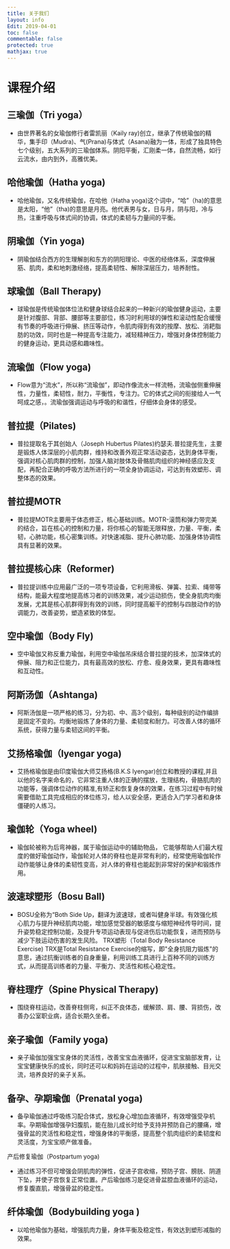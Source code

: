 ```yaml
---
title: 关于我们
layout: info
Edit: 2019-04-01
toc: false
commentable: false
protected: true
mathjax: true
---
```


# 课程介绍




## 三瑜伽（Tri yoga）
- 由世界著名的女瑜伽修行者雷凯丽（Kaily ray)创立，继承了传统瑜伽的精华，集手印（Mudra)、气(Prana)与体式（Asana)融为一体，形成了独具特色七个级别，五大系列的三瑜伽体系。阴阳平衡，汇刚柔一体，自然流畅，如行云流水，由内到外，高雅优美。

## 哈他瑜伽（Hatha yoga)
- 哈他瑜伽，又名传统瑜伽，在哈他（Hatha yoga)这个词中，“哈”（ha)的意思是太阳，“他”（tha)的意思是月亮。他代表男与女，日与月，阴与阳，冷与热，注重呼吸与体式间的协调，体式的柔韧与力量间的平衡。

## 阴瑜伽（Yin yoga)
- 阴瑜伽结合西方的生理解剖和东方的阴阳理论、中医的经络体系，深度伸展筋、肌肉，柔和地刺激经络，提高柔韧性、解除深层压力，培养耐性。

## 球瑜伽（Ball Therapy)
- 球瑜伽是传统瑜伽体位法和健身球结合起来的一种新兴的瑜伽健身运动，主要是针对腹部、背部、腰部等主要部位，练习时利用球的弹性和滚动性配合缓慢有节奏的呼吸进行伸展、挤压等动作，令肌肉得到有效的按摩、放松、消耙脂肪的功效，同时也是一种提高专注能力，减轻精神压力，增强对身体控制能力的健身运动，更具动感和趣味性。

## 流瑜伽（Flow yoga)
- Flow意为“流水”，所以称“流瑜伽”，即动作像流水一样流畅，流瑜伽侧重伸展性，力量性，柔韧性，耐力，平衡性，专注力。它的体式之间的衔接给人一气呵成之感，。流瑜伽强调运动与呼吸的和谐性，仔细体会身体的感受。

## 普拉提（Pilates)
- 普拉提取名于其创始人（Joseph Hubertus Pilates)约瑟夫.普拉提先生，主要是锻炼人体深层的小肌肉群，维持和改善外观正常活动姿态，达到身体平衡，强调对核心肌肉群的控制，加强人脑对肢体及骨骼肌肉组织的神经感应及支配，再配合正确的呼吸方法所进行的一项全身协调运动，可达到有效塑形、调整体态的效果。

## 普拉提MOTR
- 普拉提MOTR主要用于体态修正，核心基础训练。MOTR-滚筒和弹力带完美的结合，旨在核心的控制和力量，将你核心的智能无限释放，力量、平衡，柔韧，心肺功能，核心密集训练。对快速减脂、提升心肺功能、加强身体协调性具有显著的效果。

## 普拉提核心床（Reformer)
- 普拉提训练中应用最广泛的一项专项设备，它利用滑板、弹簧、拉索、绳带等结构，能最大程度地提高练习者的训练效果，减少运动损伤，使全身肌肉均衡发展，尤其是核心肌群得到有效的训练，同时提高躯干的控制与四肢动作的协调能力，改善姿势，塑造紧致的体型。

## 空中瑜伽（Body Fly)
- 空中瑜伽又称反重力瑜伽，利用空中瑜伽吊床结合普拉提的技术，加深体式的伸展、阻力和正位能力，具有最高效的放松、疗愈、瘦身效果，更具有趣味性和互动性。

## 阿斯汤伽（Ashtanga)
- 阿斯汤伽是一项严格的练习，分为初、中、高3个级别，每种级别的动作编排是固定不变的。均衡地锻炼了身体的力量、柔韧度和耐力。可改善人体的循环系统，获得力量与柔韧这间的平衡。

## 艾扬格瑜伽（Iyengar yoga)
- 艾扬格瑜伽是由印度瑜伽大师艾扬格(B.K.S Iyengar)创立和教授的课程,并且以他的名字来命名的，它非常注重人体的正确的摆放，生理结构，骨胳肌肉的功能等，强调体位动作的精准,有矫正和恢复身体的效果，在练习过程中有时候需要借助工具完成相应的体位练习，给人以安全感，更适合入门学习者和身体僵硬的人练习。

## 瑜伽轮（Yoga wheel)
- 瑜伽轮被称为后弯神器，属于瑜伽运动中的辅助物品， 它能够帮助人们最大程度的做好瑜伽动作，瑜伽轮对人体的脊柱也是非常有利的，经常使用瑜伽轮作动作能够让身体的柔韧性变高，对人体的脊柱也能起到非常好的保护和锻炼作用。

## 波速球塑形（Bosu Ball)
- BOSU全称为“Both Side Up，翻译为波速球，或者叫健身半球。有效强化核心肌力与提升神经肌肉功能，增加感觉受器的敏感度与缩短神经传导时间，提升姿势稳定控制功能，及提升专项运动表现与促进伤后功能恢复，进而预防与减少下肢运动伤害的发生风险。
TRX塑形（Total Body Resistance Exercise)
TRX是Total Resistance Exercise的缩写，即"全身抗阻力锻炼"的意思，通过抗衡训练者的自身重量，利用训练工具进行上百种不同的训练方式，从而提高训练者的力量、平衡力、灵活性和核心稳定性。

## 脊柱理疗（Spine Physical Therapy)
- 围绕脊柱运动，改善脊柱侧弯，纠正不良体态，缓解颈、肩、腰、背损伤，改善办公室职业病，适合长期久坐者。

## 亲子瑜伽（Family yoga)
- 亲子瑜伽加强宝宝身体的灵活性，改善宝宝血液循环，促进宝宝脑部发育，让宝宝健康快乐的成长，同时还可以和妈妈在运动的过程中，肌肤接触、目光交流，培养良好的亲子关系。

## 备孕、孕期瑜伽（Prenatal yoga)
- 备孕瑜伽通过呼吸练习配合体式，放松身心增加血液循环，有效增强受孕机率。孕期瑜伽增强孕妇腹肌，能在胎儿成长时给予支持并预防自己的腰痛，增强骨盆的灵活性和稳定性，增强身体的平衡感，提高整个肌肉组织的柔韧度和灵活度，为宝宝顺产做准备。

产后修复瑜伽（Postpartum yoga)
- 通过练习不但可增强会阴肌肉的弹性，促进子宫收缩，预防子宫、膀胱、阴道下坠，并使子宫恢复正常位置。产后瑜伽练习是促进骨盆腔血液循环的运动，修复腹直肌，增强骨盆的稳定性。

## 纤体瑜伽（Bodybuilding yoga )
- 以哈他瑜伽为基础，增强肌肉力量，身体平衡及稳定性，有效达到塑形减脂的效果。

